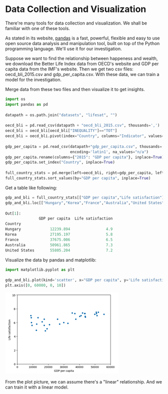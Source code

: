 # Data Collection and Visualization

There're many tools for data collection and visualization.
We shall be familiar with one of these tools.

As stated in its website, [pandas](https://pandas.pydata.org/) is
a fast, powerful, flexible and easy to use open source
data analysis and manipulation tool,
built on top of the Python programming language.
We'll use it for our investigation.

Suppose we want to find the relationship between
happeness and wealth, we download the Better Life Index
data from OECD's website and GDP per capita data from
the IMF's website. Then we get two csv files: oecd_bli_2015.csv
and gdp_per_capita.csv. With these data, we can train
a model for the investigation.

Merge data from these two files and then visualize
it to get insights.

```Python
import os
import pandas as pd

datapath = os.path.join("datasets", "lifesat", "")

oecd_bli = pd.read_csv(datapath + "oecd_bli_2015.csv", thousands=',')
oecd_bli = oecd_bli[oecd_bli["INEQUALITY"]=="TOT"]
oecd_bli = oecd_bli.pivot(index="Country", columns="Indicator", values="Value")

gdp_per_capita = pd.read_csv(datapath+"gdp_per_capita.csv", thousands=',', delimiter='\t',
                             encoding='latin1', na_values="n/a")
gdp_per_capita.rename(columns={"2015": "GDP per capita"}, inplace=True)
gdp_per_capita.set_index("Country", inplace=True)

full_country_stats = pd.merge(left=oecd_bli, right=gdp_per_capita, left_index=True, right_index=True)
full_country_stats.sort_values(by="GDP per capita", inplace=True)
```

Get a table like following:

```Python
gdp_and_bli = full_country_stats[["GDP per capita","Life satisfaction"]]
gdp_and_bli.loc[["Hungary","Korea","France","Australia","United States"]].head()

Out[1]:
               GDP per capita  Life satisfaction
Country
Hungary             12239.894                4.9
Korea               27195.197                5.8
France              37675.006                6.5
Australia           50961.865                7.3
United States       55805.204                7.2

```

Visualize the data by pandas and matplotlib:

```Python
import matplotlib.pyplot as plt

gdp_and_bli.plot(kind='scatter', x="GDP per capita", y='Life satisfaction')
plt.axis([0, 60000, 0, 10])
```

![gdp and better life index](./pic/gdp_bli_data.png)

From the plot picture, we can assume there's
a "linear" relationship. And we can train it with a linear model.
